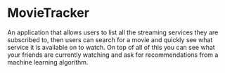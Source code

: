 # MovieTracker
An application that allows users to list all the streaming services they are subscribed to, then users can search for a movie and quickly see what service it is available on to watch. On top of all of this you can see what your friends are currently watching and ask for recommendations from a machine learning algorithm. 
